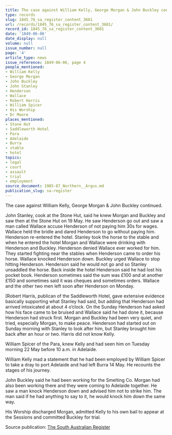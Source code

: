 ```yaml
---
title: The case against William Kelly, George Morgan & John Buckley continued.
type: records
slug: 1845_76_sa_register_content_3601
url: /records/1845_76_sa_register_content_3601/
record_id: 1845_76_sa_register_content_3601
date: '1849-06-06'
date_display: null
volume: null
issue_number: null
page: '4'
article_type: news
issue_reference: 1849-06-06, page 4
people_mentioned:
- William Kelly
- George Morgan
- John Buckley
- John Stanley
- Henderson
- Wallace
- Robert Harris
- William Spicer
- His Worship
- Dr Moore
places_mentioned:
- Stone Hut
- Saddleworth Hotel
- Para
- Adelaide
- Burra
- stable
- hotel
topics:
- legal
- court
- assault
- trial
- employment
source_document: 1985-87_Northern__Argus.md
publication_slug: sa-register
---
```


The case against William Kelly, George Morgan & John Buckley continued.

John Stanley, cook at the Stone Hut, said he knew Morgan and Buckley and saw then at the Stone Hut on 19 May.  He saw Henderson go out and saw a man called Wallace accuse Henderson of not paying him 30s for wages.  Wallace held the bridle and dared Henderson to go without paying him.  Henderson re-entered the hotel.  Stanley took the horse to the stable and when he entered the hotel Morgan and Wallace were drinking with Henderson and Buckley.  Henderson denied Wallace ever worked for him.  They started fighting near the stables when Henderson came to order his horse.  Wallace knocked Henderson down.  Buckley urged Wallace to stop hitting Henderson.  Henderson said he would not go and so Stanley unsaddled the horse.  Back inside the hotel Henderson said he had lost his pocket book.  Henderson sometimes said the sum was £100 and at another £150 and sometimes said it was cheques and sometimes orders.  Wallace and the other two men left soon after Henderson on Monday.

[Robert Harris, publican of the Saddleworth Hotel, gave extensive evidence basically supporting what Stanley had said, but adding that Henderson had arrived intoxicated at about 4 o’clock.  On the Sunday Henderson had asked how his face came to be bruised and Wallace said he had done it, because Henderson had struck first.  Morgan and Buckley had been very quiet, and tried, especially Morgan, to make peace.  Henderson had started out on Sunday morning with Stanley to look after him, but Stanley brought him back after an hour or two.  Harris did not know Kelly.

William Spicer of the Para, knew Kelly and had seen him on Tuesday morning 22 May before 10 a.m. in Adelaide.

William Kelly mad a statement that he had been employed by William Spicer to take a dray to port Adelaide and had left Burra 14 May.  He recounts the stages of his journey.

John Buckley said he had been working for the Smelting Co.  Morgan had also been working there and they were coming to Adelaide together.  He saw a man knock Henderson down and advised him not to strike him.  The man said if he had anything to say to it, he would knock him down the same way.

His Worship discharged Morgan, admitted Kelly to his own bail to appear at the Sessions and committed Buckley for trial.

Source publication: [The South Australian Register](/publications/sa-register/)
